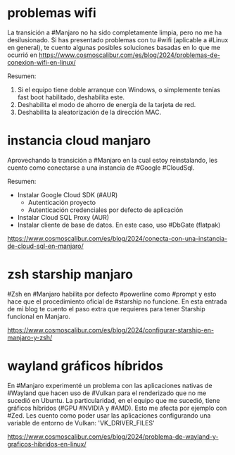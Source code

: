 # problemas wifi

La transición a #Manjaro no ha sido completamente limpia, pero no me ha
desilusionado. Si has presentado problemas con tu #wifi (aplicable a #Linux en
general), te cuento algunas posibles soluciones basadas en lo que me ocurrió en
https://www.cosmoscalibur.com/es/blog/2024/problemas-de-conexion-wifi-en-linux/

Resumen:

1. Si el equipo tiene doble arranque con Windows, o simplemente tenías fast boot
   habilitado, deshabilita este.
2. Deshabilita el modo de ahorro de energía de la tarjeta de red.
3. Deshabilita la aleatorización de la dirección MAC.

# instancia cloud manjaro

Aprovechando la transición a #Manjaro en la cual estoy reinstalando, les cuento
como conectarse a una instancia de #Google #CloudSql.

Resumen:

- Instalar Google Cloud SDK (#AUR)
  - Autenticación proyecto
  - Autenticación credenciales por defecto de aplicación
- Instalar Cloud SQL Proxy (AUR)
- Instalar cliente de base de datos. En este caso, uso #DbGate (flatpak)

https://www.cosmoscalibur.com/es/blog/2024/conecta-con-una-instancia-de-cloud-sql-en-manjaro/

# zsh starship manjaro

#Zsh en #Manjaro habilita por defecto #powerline como #prompt y esto hace que el
procedimiento oficial de #starship no funcione. En esta entrada de mi blog te
cuento el paso extra que requieres para tener Starship funcional en Manjaro.

https://www.cosmoscalibur.com/es/blog/2024/configurar-starship-en-manjaro-y-zsh/

# wayland gráficos híbridos

En #Manjaro experimenté un problema con las aplicaciones nativas de #Wayland que
hacen uso de #Vulkan para el renderizado que no me sucedió en Ubuntu. La
particularidad, en el equipo que me sucedió, tiene gráficos híbridos (#GPU
#NVIDIA y #AMD). Esto me afecta por ejemplo con #Zed. Les cuento como poder usar
las aplicaciones configurando una variable de entorno de Vulkan:
'VK_DRIVER_FILES'

https://www.cosmoscalibur.com/es/blog/2024/problema-de-wayland-y-graficos-hibridos-en-linux/

